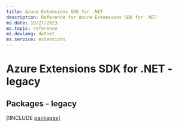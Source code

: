 ```yaml
---
title: Azure Extensions SDK for .NET
description: Reference for Azure Extensions SDK for .NET
ms.date: 10/27/2023
ms.topic: reference
ms.devlang: dotnet
ms.service: extensions
---
```

# Azure Extensions SDK for .NET - legacy
## Packages - legacy
[!INCLUDE [packages](extensions-index.md)]